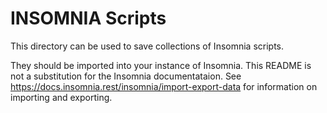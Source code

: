 # INSOMNIA Scripts

This directory can be used to save collections of Insomnia scripts.

They should be imported into your instance of Insomnia. This README is not a substitution for the Insomnia documentataion. See <https://docs.insomnia.rest/insomnia/import-export-data> for information on importing and exporting.
